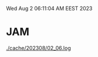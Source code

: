 Wed Aug  2 06:11:04 AM EEST 2023
# JAM
<a href='./cache/202308/02_06.log'>./cache/202308/02_06.log</a>
